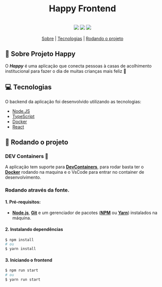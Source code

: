 <h1 style="text-align:center">Happy Frontend</h1>
<br>
<div align="center">
    <img src="https://img.shields.io/badge/Framework-React-success">
    <img src="https://img.shields.io/badge/%3C%3E-typescript-blueviolet">
    <img src="https://img.shields.io/badge/Style-CSS-blue">
</div>
<br>

<div align="center">
    <a href="#sobre">Sobre</a> | <a href="#tecnologias">Tecnologias</a> | <a href="#run">Rodando o projeto</a>
</div>

<a id="sobre"></a>

## 💜 Sobre Projeto Happy

O ***Happy*** é uma aplicação que conecta pessoas à casas de acolhimento institucional para fazer o dia de muitas crianças mais feliz 💜

<a id="tecnologias"></a>

## :computer: Tecnologias

O backend da aplicação foi desenvolvido utilizando as tecnologias:

- [Node.JS](https://nodejs.org/en/docs/)
- [TypeScript](https://www.typescriptlang.org/)
- [Docker](https://www.docker.com)
- [React](https://pt-br.reactjs.org/)

<a id="run"></a>

## :running: Rodando o projeto

### DEV Containers 🤯

A aplicação tem suporte para **[DevContainers](https://code.visualstudio.com/docs/remote/containers)**, para rodar basta ter o **[Docker](https://www.docker.com)** rodando na maquina e o VsCode para entrar no container de desenvolvimento.

### Rodando através da fonte.

#### 1. Pré-requisitos:

- **[Node.js](https://nodejs.org/en/)**, **[Git](https://git-scm.com/)** e um gerenciador de pacotes (**[NPM](https://www.npmjs.com/)** ou **[Yarn](https://yarnpkg.com/)**) instalados na máquina.

#### 2. Instalando dependências

```bash
$ npm install
# ou
$ yarn install
```

#### 3. Iniciando o frontend

```bash
$ npm run start
# ou
$ yarn run start
```
